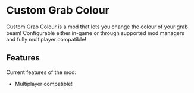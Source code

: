 # Custom Grab Colour
Custom Grab Colour is a mod that lets you change the colour of your grab beam! Configurable either in-game or through supported mod managers and fully multiplayer compatible!

## Features
Current features of the mod:
- Multiplayer compatible!